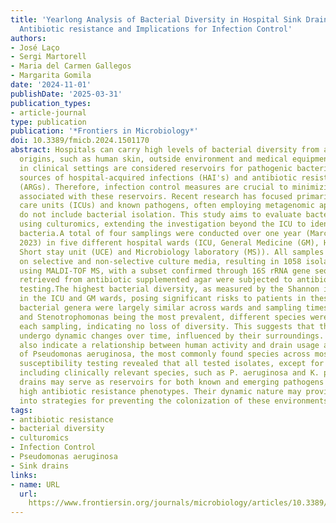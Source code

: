```yaml
---
title: 'Yearlong Analysis of Bacterial Diversity in Hospital Sink Drains: Culturomics,
  Antibiotic resistance and Implications for Infection Control'
authors:
- José Laço
- Sergi Martorell
- Maria del Carmen Gallegos
- Margarita Gomila
date: '2024-11-01'
publishDate: '2025-03-31'
publication_types:
- article-journal
type: publication
publication: '*Frontiers in Microbiology*'
doi: 10.3389/fmicb.2024.1501170
abstract: Hospitals can carry high levels of bacterial diversity from all types of
  origins, such as human skin, outside environment and medical equipment. Sink drains
  in clinical settings are considered reservoirs for pathogenic bacteria and potential
  sources of hospital-acquired infections (HAI's) and antibiotic resistance genes
  (ARGs). Therefore, infection control measures are crucial to minimizing the risks
  associated with these reservoirs. Recent research has focused primarily on intensive
  care units (ICUs) and known pathogens, often employing metagenomic approaches that
  do not include bacterial isolation. This study aims to evaluate bacterial diversity
  using culturomics, extending the investigation beyond the ICU to identify antibiotic-resistant
  bacteria.A total of four samplings were conducted over one year (March 2022 to March
  2023) in five different hospital wards (ICU, General Medicine (GM), Hematology (H),
  Short stay unit (UCE) and Microbiology laboratory (MS)). All samples were cultured
  on selective and non-selective culture media, resulting in 1058 isolates identified
  using MALDI-TOF MS, with a subset confirmed through 16S rRNA gene sequencing. Isolates
  retrieved from antibiotic supplemented agar were subjected to antibiotic susceptibility
  testing.The highest bacterial diversity, as measured by the Shannon index, was observed
  in the ICU and GM wards, posing significant risks to patients in these areas. While
  bacterial genera were largely similar across wards and sampling times, with Pseudomonas
  and Stenotrophomonas being the most prevalent, different species were detected in
  each sampling, indicating no loss of diversity. This suggests that these environments
  undergo dynamic changes over time, influenced by their surroundings. The results
  also indicate a relationship between human activity and drain usage and the presence
  of Pseudomonas aeruginosa, the most commonly found species across most wards. Antibiotic
  susceptibility testing revealed that all tested isolates, except for one, were multi-resistant,
  including clinically relevant species, such as P. aeruginosa and K. pneumoniae.Hospital
  drains may serve as reservoirs for both known and emerging pathogens exhibiting
  high antibiotic resistance phenotypes. Their dynamic nature may provide insights
  into strategies for preventing the colonization of these environments by such species.
tags:
- antibiotic resistance
- bacterial diversity
- culturomics
- Infection Control
- Pseudomonas aeruginosa
- Sink drains
links:
- name: URL
  url: 
    https://www.frontiersin.org/journals/microbiology/articles/10.3389/fmicb.2024.1501170/abstract
---
```

